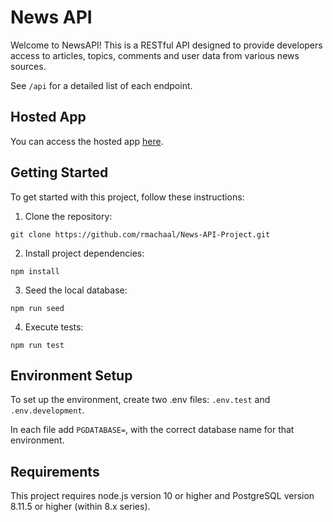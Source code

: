 # News API

Welcome to NewsAPI! This is a RESTful API designed to provide developers access to articles, topics, comments and user data from various news sources.

See `/api` for a detailed list of each endpoint. 

## Hosted App

You can access the hosted app [here](https://news-api-project-hj1l.onrender.com).

## Getting Started

To get started with this project, follow these instructions:

1. Clone the repository:

`git clone https://github.com/rmachaal/News-API-Project.git`

2. Install project dependencies:

`npm install`

3. Seed the local database:

`npm run seed`

4. Execute tests:

`npm run test`

## Environment Setup

To set up the environment, create two .env files: `.env.test` and `.env.development`.

In each file add `PGDATABASE=`, with the correct database name for that environment.

## Requirements

This project requires node.js version 10 or higher and PostgreSQL version 8.11.5 or higher (within 8.x series).
